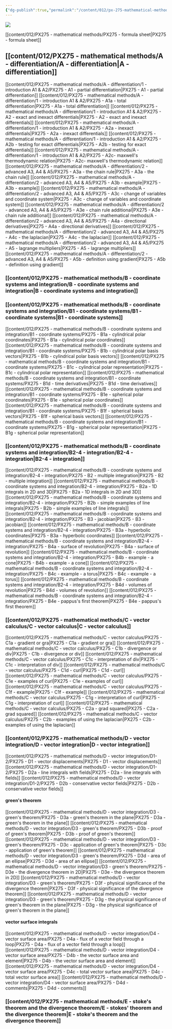 ```yaml
---
{"dg-publish":true,"permalink":"/content/012/px-275-mathematical-methods/px-275-0-mathematical-methods/","created":"2024-11-25T10:50:32.000+00:00","updated":"2024-11-27T22:27:04.102+00:00"}
---
```


<img src = 'https://i.redd.it/3jxjy5nfxq781.gif' class = 'banner'>

[[content/012/PX275 - mathematical methods/PX275 - formula sheet\|PX275 - formula sheet]]
## [[content/012/PX275 - mathematical methods/A - differentiation/A - differentiation\|A - differentiation]]
[[content/012/PX275 - mathematical methods/A - differentiation/1 - introduction A1 & A2/PX275 - A1 - partial differentiation\|PX275 - A1 - partial differentiation]]
[[content/012/PX275 - mathematical methods/A - differentiation/1 - introduction A1 & A2/PX275 - A1a - total differentiation\|PX275 - A1a - total differentiation]]
[[content/012/PX275 - mathematical methods/A - differentiation/1 - introduction A1 & A2/PX275 - A2 - exact and inexact differentials\|PX275 - A2 - exact and inexact differentials]]
[[content/012/PX275 - mathematical methods/A - differentiation/1 - introduction A1 & A2/PX275 - A2a - inexact differentials\|PX275 - A2a - inexact differentials]]
[[content/012/PX275 - mathematical methods/A - differentiation/1 - introduction A1 & A2/PX275 - A2b - testing for exact differentials\|PX275 - A2b - testing for exact differentials]]
[[content/012/PX275 - mathematical methods/A - differentiation/1 - introduction A1 & A2/PX275 - A2c- maxwell's thermodynamic relation\|PX275 - A2c- maxwell's thermodynamic relation]]
[[content/012/PX275 - mathematical methods/A - differentiation/2 - advanced A3, A4 & A5/PX275 - A3a - the chain rule\|PX275 - A3a - the chain rule]]
[[content/012/PX275 - mathematical methods/A - differentiation/2 - advanced A3, A4 & A5/PX275 - A3b - example\|PX275 - A3b - example]]
[[content/012/PX275 - mathematical methods/A - differentiation/2 - advanced A3, A4 & A5/PX275 - A3c - change of variables and coordinate system\|PX275 - A3c - change of variables and coordinate system]]
[[content/012/PX275 - mathematical methods/A - differentiation/2 - advanced A3, A4 & A5/PX275 - A3e - chain rule additional\|PX275 - A3e - chain rule additional]]
[[content/012/PX275 - mathematical methods/A - differentiation/2 - advanced A3, A4 & A5/PX275 - A4a - directional derivatives\|PX275 - A4a - directional derivatives]]
[[content/012/PX275 - mathematical methods/A - differentiation/2 - advanced A3, A4 & A5/PX275 - A4c - the laplacian\|PX275 - A4c - the laplacian]]
[[content/012/PX275 - mathematical methods/A - differentiation/2 - advanced A3, A4 & A5/PX275 - A5 - lagrange multipliers\|PX275 - A5 - lagrange multipliers]]
[[content/012/PX275 - mathematical methods/A - differentiation/2 - advanced A3, A4 & A5/PX275 - A5b - definition using gradient\|PX275 - A5b - definition using gradient]]
### [[content/012/PX275 - mathematical methods/B - coordinate systems and integration/B - coordinate systems and integration\|B - coordinate systems and integration]]
### [[content/012/PX275 - mathematical methods/B - coordinate systems and integration/B1 - coordinate systems/B1 - coordinate systems\|B1 - coordinate systems]]
[[content/012/PX275 - mathematical methods/B - coordinate systems and integration/B1 - coordinate systems/PX275 - B1a - cylindrical polar coordinates\|PX275 - B1a - cylindrical polar coordinates]]
[[content/012/PX275 - mathematical methods/B - coordinate systems and integration/B1 - coordinate systems/PX275 - B1b - cylindrical polar basis vectors\|PX275 - B1b - cylindrical polar basis vectors]]
[[content/012/PX275 - mathematical methods/B - coordinate systems and integration/B1 - coordinate systems/PX275 - B1c - cylindrical polar representation\|PX275 - B1c - cylindrical polar representation]]
[[content/012/PX275 - mathematical methods/B - coordinate systems and integration/B1 - coordinate systems/PX275 - B1d - time derivatives\|PX275 - B1d - time derivatives]]
[[content/012/PX275 - mathematical methods/B - coordinate systems and integration/B1 - coordinate systems/PX275 - B1e - spherical polar coordinates\|PX275 - B1e - spherical polar coordinates]]
[[content/012/PX275 - mathematical methods/B - coordinate systems and integration/B1 - coordinate systems/PX275 - B1f - spherical basis vectors\|PX275 - B1f - spherical basis vectors]]
[[content/012/PX275 - mathematical methods/B - coordinate systems and integration/B1 - coordinate systems/PX275 - B1g - spherical polar representation\|PX275 - B1g - spherical polar representation]]
### [[content/012/PX275 - mathematical methods/B - coordinate systems and integration/B2-4  - integration/B2-4 - integration\|B2-4 - integration]]
[[content/012/PX275 - mathematical methods/B - coordinate systems and integration/B2-4  - integration/PX275 - B2 - multiple integration\|PX275 - B2 - multiple integration]]
[[content/012/PX275 - mathematical methods/B - coordinate systems and integration/B2-4  - integration/PX275 - B2a - 1D integrals in 2D and 3D\|PX275 - B2a - 1D integrals in 2D and 3D]]
[[content/012/PX275 - mathematical methods/B - coordinate systems and integration/B2-4  - integration/PX275 - B2b - simple examples of line integrals\|PX275 - B2b - simple examples of line integrals]]
[[content/012/PX275 - mathematical methods/B - coordinate systems and integration/B2-4  - integration/PX275 - B3 - jacobian\|PX275 - B3 - jacobian]]
[[content/012/PX275 - mathematical methods/B - coordinate systems and integration/B2-4  - integration/PX275 - B3a - hyperbolic coordinates\|PX275 - B3a - hyperbolic coordinates]]
[[content/012/PX275 - mathematical methods/B - coordinate systems and integration/B2-4  - integration/PX275 - B4a - surface of revolution\|PX275 - B4a - surface of revolution]]
[[content/012/PX275 - mathematical methods/B - coordinate systems and integration/B2-4  - integration/PX275 - B4b - example - a cone\|PX275 - B4b - example - a cone]]
[[content/012/PX275 - mathematical methods/B - coordinate systems and integration/B2-4  - integration/PX275 - B4c - example - a torus\|PX275 - B4c - example - a torus]]
[[content/012/PX275 - mathematical methods/B - coordinate systems and integration/B2-4  - integration/PX275 - B4d - volumes of revolution\|PX275 - B4d - volumes of revolution]]
[[content/012/PX275 - mathematical methods/B - coordinate systems and integration/B2-4  - integration/PX275 - B4e - pappus's first theorem\|PX275 - B4e - pappus's first theorem]]
### [[content/012/PX275 - mathematical methods/C - vector calculus/C - vector calculus\|C - vector calculus]]
[[content/012/PX275 - mathematical methods/C - vector calculus/PX275 - C1a - gradient or gra\|PX275 - C1a - gradient or gra]]
[[content/012/PX275 - mathematical methods/C - vector calculus/PX275 - C1b - divergence or div\|PX275 - C1b - divergence or div]]
[[content/012/PX275 - mathematical methods/C - vector calculus/PX275 - C1c - interpretation of div\|PX275 - C1c - interpretation of div]]
[[content/012/PX275 - mathematical methods/C - vector calculus/PX275 - C1d - curl\|PX275 - C1d - curl]]
[[content/012/PX275 - mathematical methods/C - vector calculus/PX275 - C1e - examples of curl\|PX275 - C1e - examples of curl]]
[[content/012/PX275 - mathematical methods/C - vector calculus/PX275 - C1f - example\|PX275 - C1f - example]]
[[content/012/PX275 - mathematical methods/C - vector calculus/PX275 - C1g - interpretation of curl\|PX275 - C1g - interpretation of curl]]
[[content/012/PX275 - mathematical methods/C - vector calculus/PX275 - C2a - grad squared\|PX275 - C2a - grad squared]]
[[content/012/PX275 - mathematical methods/C - vector calculus/PX275 - C2b - examples of using the laplacian\|PX275 - C2b - examples of using the laplacian]]
### [[content/012/PX275 - mathematical methods/D - vector integration/D - vector integration\|D - vector integration]]
[[content/012/PX275 - mathematical methods/D - vector integration/D1-2/PX275 - D1 - vector displacements\|PX275 - D1 - vector displacements]]
[[content/012/PX275 - mathematical methods/D - vector integration/D1-2/PX275 - D2a - line integrals with fields\|PX275 - D2a - line integrals with fields]]
[[content/012/PX275 - mathematical methods/D - vector integration/D1-2/PX275 - D2b - conservative vector fields\|PX275 - D2b - conservative vector fields]]
#### green's theorem
[[content/012/PX275 - mathematical methods/D - vector integration/D3 - green's theorem/PX275 - D3a - green's theorem in the plane\|PX275 - D3a - green's theorem in the plane]]
[[content/012/PX275 - mathematical methods/D - vector integration/D3 - green's theorem/PX275 - D3b - proof of green's theorem\|PX275 - D3b - proof of green's theorem]]
[[content/012/PX275 - mathematical methods/D - vector integration/D3 - green's theorem/PX275 - D3c - application of green's theorem\|PX275 - D3c - application of green's theorem]]
[[content/012/PX275 - mathematical methods/D - vector integration/D3 - green's theorem/PX275 - D3d - area of an ellipse\|PX275 - D3d - area of an ellipse]]
[[content/012/PX275 - mathematical methods/D - vector integration/D3 - green's theorem/PX275 - D3e - the divergence theorem in 2D\|PX275 - D3e - the divergence theorem in 2D]]
[[content/012/PX275 - mathematical methods/D - vector integration/D3 - green's theorem/PX275 - D3f - physical significance of the divergence theorem\|PX275 - D3f - physical significance of the divergence theorem]]
[[content/012/PX275 - mathematical methods/D - vector integration/D3 - green's theorem/PX275 - D3g - the physical significance of green's theorem in the plane\|PX275 - D3g - the physical significance of green's theorem in the plane]]
#### vector surface integrals
[[content/012/PX275 - mathematical methods/D - vector integration/D4 - vector surface area/PX275 - D4a - flux of a vector field through a loop\|PX275 - D4a - flux of a vector field through a loop]]
[[content/012/PX275 - mathematical methods/D - vector integration/D4 - vector surface area/PX275 - D4b  - the vector surface area and element\|PX275 - D4b  - the vector surface area and element]]
[[content/012/PX275 - mathematical methods/D - vector integration/D4 - vector surface area/PX275 - D4c - total vector surface area\|PX275 - D4c - total vector surface area]]
[[content/012/PX275 - mathematical methods/D - vector integration/D4 - vector surface area/PX275 - D4d - comments\|PX275 - D4d - comments]]
### [[content/012/PX275 - mathematical methods/E - stoke's theorem and the divergence theorem/E - stokes' theorem and the divergence theorem\|E - stoke's theorem and the divergence theorem]]

